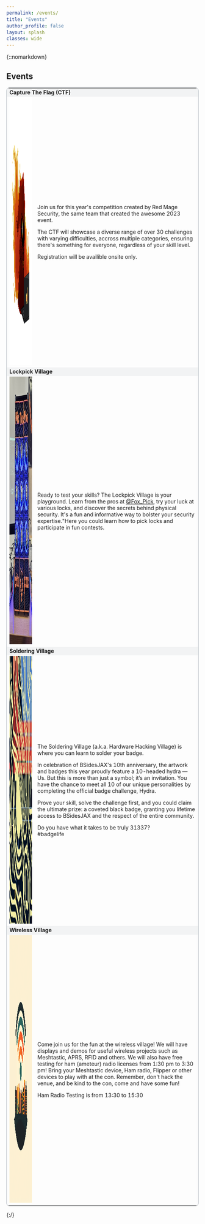 ```yaml
---
permalink: /events/
title: "Events"
author_profile: false
layout: splash
classes: wide
---
```


{::nomarkdown}
<h2>Events</h2>
<table style="width:100%; border-style:solid; border-color:#ABB2B9; border-width:thin; border-radius: 8px;">
    <tr>
        <td colspan="2" style='background-color:#F2F3F4; font-weight:700;' id='E1'>Capture The Flag (CTF)</td>
    </tr>
    <tr>
        <td style="vertical-align:top;"><img src="../assets/images/redmagesec_flame.png" alt="Ember the Red Mage" width="500" height="700"></td>
        <td>
            <p>Join us for this year's competition created by Red Mage Security, the same team that created the awesome 2023 event.</p>
            <p>The CTF will showcase a diverse range of over 30 challenges with varying difficulties, accross multiple categories, ensuring there's something for everyone, regardless of your skill level.</P>
            <p>Registration will be availible onsite only. </p>
        </td>
    </tr>
    <tr>
        <td colspan="2" style='background-color:#F2F3F4; font-weight:700;' id='E2'>Lockpick Village</td>
    </tr>
    <tr>
        <td style="vertical-align:top;"><img src="../assets/images/foxpick.jpg" alt="Fox Pick" width="500" height="700"></td>
        <td>
            <p> Ready to test your skills? The Lockpick Village is your playground. Learn from the pros at <a href="https://twitter.com/fox_pick">@Fox_Pick</a>, try your luck at various locks, and discover the secrets behind physical security. It's a fun and informative way to bolster your security expertise."Here you could learn how to pick locks and participate in fun contests.</p>
        </td>
    </tr>
    <tr>
        <td colspan="2" style='background-color:#F2F3F4; font-weight:700;' id='E3'>Soldering Village</td>
    </tr>
    <tr>
        <td style="vertical-align:top;"><img src="../assets/images/header-web.jpg" alt="Hydra" width="500" height="700"></td>
        <td>
            <p>The Soldering Village (a.k.a. Hardware Hacking Village) is where you can learn to solder your badge.</p>
            <p>In celebration of BSidesJAX's 10th anniversary, the artwork and badges this year proudly feature a 10-headed hydra — Us. But this is more than just a symbol; it’s an invitation. You have the chance to meet all 10 of our unique personalities by completing the official badge challenge, Hydra.</p>
            <p>Prove your skill, solve the challenge first, and you could claim the ultimate prize: a coveted black badge, granting you lifetime access to BSidesJAX and the respect of the entire community.</p><p>Do you have what it takes to be truly 31337?<br>#badgelife</p>
        </td>
    </tr>
    <tr>
        <td colspan="2" style='background-color:#F2F3F4; font-weight:700;' id='E4'>Wireless Village</td>
    </tr>
    <tr>
        <td style="vertical-align:top;"><img src="../assets/images/wvillage.png" alt="Wireless Village" width="500" height="700"></td>
        <td>
            <p>Come join us for the fun at the wireless village!  We will have displays and demos for useful wireless projects such as Meshtastic, APRS, RFID and others.  We will also have free testing for ham (ameteur) radio licenses from 1:30 pm to 3:30 pm!  Bring your Meshtastic device, Ham radio, Flipper or other devices to play with at the con.  Remember, don't hack the venue, and be kind to the con, come and have some fun!</p>
            <p>Ham Radio Testing is from 13:30 to 15:30</p>
        </td>
    </tr>
</table>


{:/}